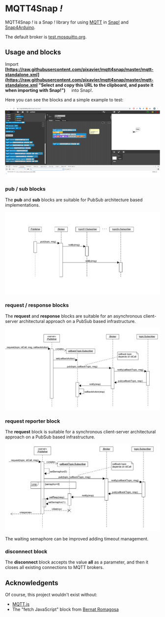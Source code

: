 # MQTT4Snap *!*

MQTT4Snap *!* is a Snap *!* library for using [MQTT](https://en.wikipedia.org/wiki/MQTT) in [Snap!](http://snap.berkeley.edu) and [Snap4Arduino](http://snap4arduino.rocks).

The default broker is  [test.mosquitto.org](https://test.mosquitto.org).

## Usage and blocks

Import &nbsp;&nbsp;&nbsp;   **[https://raw.githubusercontent.com/pixavier/mqtt4snap/master/mqtt-standalone.xml](https://raw.githubusercontent.com/pixavier/mqtt4snap/master/mqtt-standalone.xml "Select and copy this URL to the clipboard, and paste it when importing with Snap!")**  &nbsp;&nbsp;&nbsp;  into Snap!.

Here you can see the blocks and a simple example to test:

![Minimal example](img/mqtt4snap.png)


### pub / sub blocks

The **pub** and **sub** blocks are suitable for PubSub architecture based implementations.

![pub sub blocks](img/PubSub.png)

### request / response blocks

The **request** and **response** blocks are suitable for an asynchronous client-server architectural approach on a PubSub based infrastructure.

![request response blocks](img/PubSub_client-server_async.png)

### request reporter block

The **request** block is suitable for a synchronous client-server architectural approach on a PubSub based infrastructure.

![request reporter block](img/PubSub_client-server_sync.png)

The waiting semaphore can be improved adding timeout management.

### disconnect block

The **disconnect** block accepts the value **all** as a parameter, and then it closes all existing connections to MQTT brokers.


## Acknowledgents

Of course, this project wouldn't exist without:

- [MQTT.js](https://github.com/mqttjs/MQTT.js)
- The "fetch JavaScript" block from [Bernat Romagosa](https://github.com/bromagosa)

